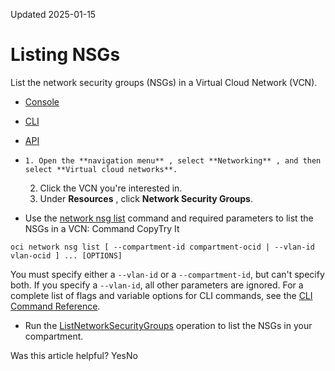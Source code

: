 Updated 2025-01-15
# Listing NSGs
List the network security groups (NSGs) in a Virtual Cloud Network (VCN).
  * [Console](https://docs.oracle.com/en-us/iaas/Content/Network/Concepts/list-nsg.htm)
  * [CLI](https://docs.oracle.com/en-us/iaas/Content/Network/Concepts/list-nsg.htm)
  * [API](https://docs.oracle.com/en-us/iaas/Content/Network/Concepts/list-nsg.htm)


  *     1. Open the **navigation menu** , select **Networking** , and then select **Virtual cloud networks**.
    2. Click the VCN you're interested in.
    3. Under **Resources** , click **Network Security Groups**.
  * Use the [network nsg list](https://docs.oracle.com/iaas/tools/oci-cli/latest/oci_cli_docs/cmdref/network/nsg/list.html) command and required parameters to list the NSGs in a VCN:
Command
CopyTry It
```
oci network nsg list [ --compartment-id compartment-ocid | --vlan-id vlan-ocid ] ... [OPTIONS]
```

You must specify either a `--vlan-id` or a `--compartment-id`, but can't specify both. If you specify a `--vlan-id`, all other parameters are ignored.
For a complete list of flags and variable options for CLI commands, see the [CLI Command Reference](https://docs.oracle.com/iaas/tools/oci-cli/latest).
  * Run the [ListNetworkSecurityGroups](https://docs.oracle.com/iaas/api/#/en/iaas/latest/NetworkSecurityGroup/ListNetworkSecurityGroups) operation to list the NSGs in your compartment.


Was this article helpful?
YesNo

